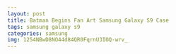 ```yaml
---
layout: post
title: Batman Begins Fan Art Samsung Galaxy S9 Case
tags: samsung galaxy s9
categories: samsung
img: 1254NBwD8NO44d84QR0FqrnU3IOQ-wrv_
---
```

